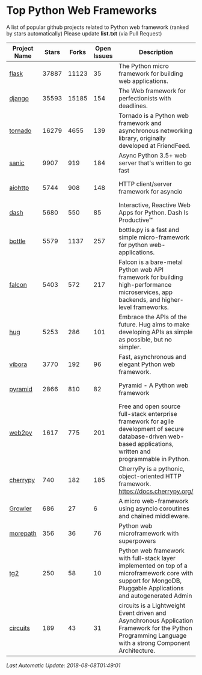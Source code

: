 # Top Python Web Frameworks
A list of popular github projects related to Python web framework (ranked by stars automatically)
Please update **list.txt** (via Pull Request)

| Project Name | Stars | Forks | Open Issues | Description | Last Commit |
| ------------ | ----- | ----- | ----------- | ----------- | ----------- |
| [flask](https://github.com/pallets/flask) | 37887 | 11123 | 35 | The Python micro framework for building web applications. | 2018-07-24 18:04:58 |
| [django](https://github.com/django/django) | 35593 | 15185 | 154 | The Web framework for perfectionists with deadlines. | 2018-08-07 00:15:22 |
| [tornado](https://github.com/tornadoweb/tornado) | 16279 | 4655 | 139 | Tornado is a Python web framework and asynchronous networking library, originally developed at FriendFeed. | 2018-07-29 16:09:31 |
| [sanic](https://github.com/channelcat/sanic) | 9907 | 919 | 184 | Async Python 3.5+ web server that's written to go fast | 2018-07-21 05:31:15 |
| [aiohttp](https://github.com/aio-libs/aiohttp) | 5744 | 908 | 148 | HTTP client/server framework for asyncio  | 2018-08-01 12:57:13 |
| [dash](https://github.com/plotly/dash) | 5680 | 550 | 85 | Interactive, Reactive Web Apps for Python. Dash Is Productive™ | 2018-08-02 15:27:53 |
| [bottle](https://github.com/bottlepy/bottle) | 5579 | 1137 | 257 | bottle.py is a fast and simple micro-framework for python web-applications. | 2018-07-19 12:12:04 |
| [falcon](https://github.com/falconry/falcon) | 5403 | 572 | 217 | Falcon is a bare-metal Python web API framework for building high-performance microservices, app backends, and higher-level frameworks. | 2018-07-09 18:03:21 |
| [hug](https://github.com/timothycrosley/hug) | 5253 | 286 | 101 | Embrace the APIs of the future. Hug aims to make developing APIs as simple as possible, but no simpler. | 2018-05-29 03:18:22 |
| [vibora](https://github.com/vibora-io/vibora) | 3770 | 192 | 96 | Fast, asynchronous and elegant Python web framework. | 2018-07-17 22:02:08 |
| [pyramid](https://github.com/Pylons/pyramid) | 2866 | 810 | 82 | Pyramid - A Python web framework | 2018-08-05 00:15:54 |
| [web2py](https://github.com/web2py/web2py) | 1617 | 775 | 201 | Free and open source full-stack enterprise framework for agile development of secure database-driven web-based applications, written and programmable in Python. | 2018-08-06 00:57:11 |
| [cherrypy](https://github.com/cherrypy/cherrypy) | 740 | 182 | 185 | CherryPy is a pythonic, object-oriented HTTP framework.      https://docs.cherrypy.org/ | 2018-07-10 15:41:24 |
| [Growler](https://github.com/pyGrowler/Growler) | 686 | 27 | 6 | A micro web-framework using asyncio coroutines and chained middleware. | 2017-03-12 02:39:16 |
| [morepath](https://github.com/morepath/morepath) | 356 | 36 | 76 | Python web microframework with superpowers | 2017-12-29 08:11:05 |
| [tg2](https://github.com/TurboGears/tg2) | 250 | 58 | 10 | Python web framework with full-stack layer implemented on top of a microframework core with support for MongoDB, Pluggable Applications and autogenerated Admin | 2018-05-28 21:30:12 |
| [circuits](https://github.com/circuits/circuits) | 189 | 43 | 31 | circuits is a Lightweight Event driven and Asynchronous Application Framework for the Python Programming Language with a strong Component Architecture. | 2018-06-20 15:57:21 |

*Last Automatic Update: 2018-08-08T01:49:01*